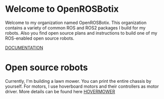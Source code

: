 # Welcome to OpenROSBotix
Welcome to my organization named OpenROSBotix. This organization contains a variety of common ROS and ROS2 packages I build for my robots. Also you find open source plans and instructions to build
one of my ROS-enabled open source robots.

[DOCUMENTATION](https://openrosbotix.github.io)

# Open source robots
Currently, I'm building a lawn mower. You can print the entire chassis by yourself. For motors, I use hoverboard motors and their controllers as motor driver. More details can be found here
[HOVERMOWER](https://hovermower.github.io)
